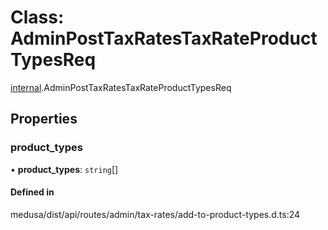 # Class: AdminPostTaxRatesTaxRateProductTypesReq

[internal](../modules/internal-25.md).AdminPostTaxRatesTaxRateProductTypesReq

## Properties

### product\_types

• **product\_types**: `string`[]

#### Defined in

medusa/dist/api/routes/admin/tax-rates/add-to-product-types.d.ts:24
